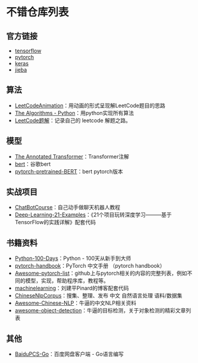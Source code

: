 # 不错仓库列表

## 官方链接

* [tensorflow](https://github.com/tensorflow/tensorflow)
* [pytorch](https://github.com/pytorch/pytorch)
* [keras](https://github.com/keras-team/keras)
* [jieba](https://github.com/fxsjy/jieba)


## 算法

* [LeetCodeAnimation](https://github.com/MisterBooo/LeetCodeAnimation)：用动画的形式呈现解LeetCode题目的思路
* [The Algorithms - Python](https://github.com/TheAlgorithms/Python)：用python实现所有算法
* [LeetCode题解](https://github.com/azl397985856/leetcode)：记录自己的 leetcode 解题之路。

## 模型
* [The Annotated Transformer](https://github.com/harvardnlp/annotated-transformer)：Transformer注解
* [bert](https://github.com/google-research/bert)：谷歌bert
* [pytorch-pretrained-BERT](https://github.com/huggingface/pytorch-pretrained-BERT)：bert pytorch版本

## 实战项目
* [ChatBotCourse](https://github.com/warmheartli/ChatBotCourse)：自己动手做聊天机器人教程 
* [Deep-Learning-21-Examples]( https://github.com/hzy46/Deep-Learning-21-Examples)：《21个项目玩转深度学习———基于TensorFlow的实践详解》配套代码

## 书籍资料

* [Python-100-Days](https://github.com/jackfrued/Python-100-Days)：Python - 100天从新手到大师
* [pytorch-handbook](https://github.com/zergtant/pytorch-handbook)：PyTorch 中文手册 （pytorch handbook）
* [Awesome-pytorch-list](https://github.com/bharathgs/Awesome-pytorch-list)：github上与pytorch相关的内容的完整列表，例如不同的模型，实现，帮助程序库，教程等。
* [machinelearning](https://github.com/ljpzzz/machinelearning)：刘建平Pinard的博客配套代码
* [ChineseNlpCorpus](https://github.com/SophonPlus/ChineseNlpCorpus)：搜集、整理、发布 中文 自然语言处理 语料/数据集
* [Awesome-Chinese-NLP](https://github.com/crownpku/Awesome-Chinese-NLP)：牛逼的中文NLP相关资料
* [awesome-object-detection](https://github.com/amusi/awesome-object-detection)：牛逼的目标检测，关于对象检测的精彩文章列表

## 其他

* [BaiduPCS-Go](https://github.com/iikira/BaiduPCS-Go)：百度网盘客户端 - Go语言编写